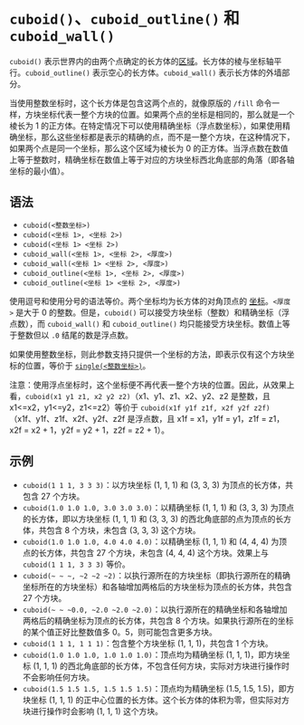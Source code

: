 # `cuboid()`、`cuboid_outline()` 和 `cuboid_wall()`

`cuboid()` 表示世界内的由两个点确定的长方体的[区域](../zh.md)。长方体的棱与坐标轴平行。`cuboid_outline()` 表示空心的长方体。`cuboid_wall()` 表示长方体的外墙部分。

当使用整数坐标时，这个长方体是包含这两个点的，就像原版的 `/fill` 命令一样，方块坐标代表一整个方块的位置。如果两个点的坐标是相同的，那么就是一个棱长为 1 的正方体。在特定情况下可以使用精确坐标（浮点数坐标），如果使用精确坐标，那么这些坐标都是表示的精确的点，而不是一整个方块，在这种情况下，如果两个点是同一个坐标，那么这个区域为棱长为 0 的正方体。当浮点数在数值上等于整数时，精确坐标在数值上等于对应的方块坐标西北角底部的角落（即各轴坐标的最小值）。

## 语法

- `cuboid(<整数坐标>)`
- `cuboid(<坐标 1>, <坐标 2>)`
- `cuboid(<坐标 1> <坐标 2>)`
- `cuboid_wall(<坐标 1>, <坐标 2>, <厚度>)`
- `cuboid_wall(<坐标 1> <坐标 2>, <厚度>)`
- `cuboid_outline(<坐标 1>, <坐标 2>, <厚度>)`
- `cuboid_outline(<坐标 1> <坐标 2>, <厚度>)`

使用逗号和使用分号的语法等价。两个坐标均为长方体的对角顶点的 [坐标](../../pos/zh.md)。`<厚度>` 是大于 0 的整数。但是，`cuboid()` 可以接受方块坐标（整数）和精确坐标（浮点数），而 `cuboid_wall()` 和 `cuboid_outline()` 均只能接受方块坐标。数值上等于整数但以 `.0` 结尾的数是浮点数。

如果使用整数坐标，则此参数支持只提供一个坐标的方法，即表示仅有这个方块坐标的位置，等价于 [`single(<整数坐标>)`](../single/zh.md)。

注意：使用浮点坐标时，这个坐标便不再代表一整个方块的位置。因此，从效果上看，`cuboid(x1 y1 z1, x2 y2 z2)`（x1、y1、z1、x2、y2、z2 是整数，且 x1<=x2，y1<=y2，z1<=z2）等价于 `cuboid(x1f y1f z1f, x2f y2f z2f)`（x1f、y1f、z1f、x2f、y2f、z2f 是浮点数，且 x1f = x1，y1f = y1，z1f = z1，x2f = x2 + 1，y2f = y2 + 1，z2f = z2 + 1）。

## 示例

- `cuboid(1 1 1, 3 3 3)`：以方块坐标 (1, 1, 1) 和 (3, 3, 3) 为顶点的长方体，共包含 27 个方块。
- `cuboid(1.0 1.0 1.0, 3.0 3.0 3.0)`：以精确坐标 (1, 1, 1) 和 (3, 3, 3) 为顶点的长方体，即以方块坐标 (1, 1, 1) 和 (3, 3, 3) 的西北角底部的点为顶点的长方体，共包含 8 个方块，未包含 (3, 3, 3) 这个方块。
- `cuboid(1.0 1.0 1.0, 4.0 4.0 4.0)`：以精确坐标 (1, 1, 1) 和 (4, 4, 4) 为顶点的长方体，共包含 27 个方块，未包含 (4, 4, 4) 这个方块。效果上与 `cuboid(1 1 1, 3 3 3)` 等价。
- `cuboid(~ ~ ~, ~2 ~2 ~2)`：以执行源所在的方块坐标（即执行源所在的精确坐标所在的方块坐标）和各轴增加两格后的方块坐标为顶点的长方体，共包含 27 个方块。
- `cuboid(~ ~ ~0.0, ~2.0 ~2.0 ~2.0)`：以执行源所在的精确坐标和各轴增加两格后的精确坐标为顶点的长方体，共包含 8 个方块。如果执行源所在的坐标的某个值正好比整数值多 0。5，则可能包含更多方块。
- `cuboid(1 1 1, 1 1 1)`：包含整个方块坐标 (1, 1, 1)，共包含 1 个方块。
- `cuboid(1.0 1.0 1.0, 1.0 1.0 1.0)`：顶点均为精确坐标 (1, 1, 1)，即方块坐标 (1, 1, 1) 的西北角底部的长方体，不包含任何方块，实际对方块进行操作时不会影响任何方块。
- `cuboid(1.5 1.5 1.5, 1.5 1.5 1.5)`：顶点均为精确坐标 (1.5, 1.5, 1.5)，即方块坐标 (1, 1, 1) 的正中心位置的长方体。这个长方体的体积为零，但实际对方块进行操作时会影响 (1, 1, 1) 这个方块。